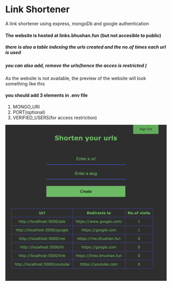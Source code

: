 # Link Shortener

A link shortener using express, mongoDb and google authentication

#### The website is hosted at links.bhushan.fun (but not accesible to public)

##### there is also a table indexing the urls created and the no.of times each url is used

##### you can also add, remove the urls(hence the acces is restricted )

As the website is not available, the preview of the website will look something like this
#### you should add 3 elements in .env file
1) MONGO_URI
2) PORT(optional)
3) VERIFIED_USERS(for access restriction)

![alt](/sample.png "sample")
